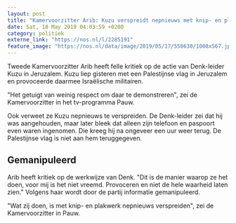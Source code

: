 ```yaml
---
layout: post
title: "Kamervoorzitter Arib: Kuzu verspreidt nepnieuws met knip- en plakwerk"
date: Sat, 18 May 2019 04:03:59 +0200
category: politiek
externe_link: "https://nos.nl/l/2285191"
feature_image: "https://nos.nl/data/image/2019/05/17/550630/1008x567.jpg"
---
```


<p>Tweede Kamervoorzitter Arib heeft felle kritiek op de actie van Denk-leider Kuzu in Jeruzalem. Kuzu liep gisteren met een Palestijnse vlag in Jeruzalem en provoceerde daarmee Israëlische militairen.</p>
<p>"Het getuigt van weinig respect om daar te demonstreren", zei de Kamervoorzitter in het tv-programma Pauw.</p>
<p>Ook verweet ze Kuzu nepnieuws te verspreiden. De Denk-leider zei dat hij was aangehouden, maar later bleek dat alleen zijn telefoon en paspoort even waren ingenomen. Die kreeg hij na ongeveer een uur weer terug. De Palestijnse vlag is niet aan hem teruggegeven.</p>
<h2>Gemanipuleerd</h2>
<p>Arib heeft kritiek op de werkwijze van Denk. "Dit is de manier waarop ze het doen, voor mij is het niet vreemd. Provoceren en niet de hele waarheid laten zien." Volgens haar wordt door de partij informatie gemanipuleerd.</p>
<p>"Wat zij doen, is met knip- en plakwerk nepnieuws verspreiden", zei de Kamervoorzitter in Pauw.</p>
